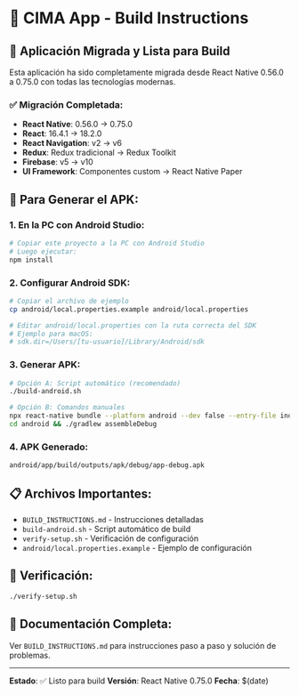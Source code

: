# 🚀 CIMA App - Build Instructions

## 📱 **Aplicación Migrada y Lista para Build**

Esta aplicación ha sido completamente migrada desde React Native 0.56.0 a 0.75.0 con todas las tecnologías modernas.

### ✅ **Migración Completada:**
- **React Native**: 0.56.0 → 0.75.0
- **React**: 16.4.1 → 18.2.0
- **React Navigation**: v2 → v6
- **Redux**: Redux tradicional → Redux Toolkit
- **Firebase**: v5 → v10
- **UI Framework**: Componentes custom → React Native Paper

## 🎯 **Para Generar el APK:**

### **1. En la PC con Android Studio:**
```bash
# Copiar este proyecto a la PC con Android Studio
# Luego ejecutar:
npm install
```

### **2. Configurar Android SDK:**
```bash
# Copiar el archivo de ejemplo
cp android/local.properties.example android/local.properties

# Editar android/local.properties con la ruta correcta del SDK
# Ejemplo para macOS:
# sdk.dir=/Users/[tu-usuario]/Library/Android/sdk
```

### **3. Generar APK:**
```bash
# Opción A: Script automático (recomendado)
./build-android.sh

# Opción B: Comandos manuales
npx react-native bundle --platform android --dev false --entry-file index.js --bundle-output android/app/src/main/assets/index.android.bundle --assets-dest android/app/src/main/res
cd android && ./gradlew assembleDebug
```

### **4. APK Generado:**
```
android/app/build/outputs/apk/debug/app-debug.apk
```

## 📋 **Archivos Importantes:**
- `BUILD_INSTRUCTIONS.md` - Instrucciones detalladas
- `build-android.sh` - Script automático de build
- `verify-setup.sh` - Verificación de configuración
- `android/local.properties.example` - Ejemplo de configuración

## 🔧 **Verificación:**
```bash
./verify-setup.sh
```

## 📖 **Documentación Completa:**
Ver `BUILD_INSTRUCTIONS.md` para instrucciones paso a paso y solución de problemas.

---

**Estado**: ✅ Listo para build
**Versión**: React Native 0.75.0
**Fecha**: $(date) 